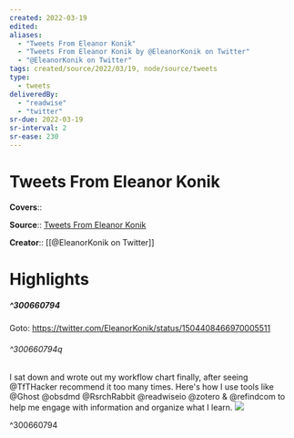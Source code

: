 ```yaml
---
created: 2022-03-19
edited:
aliases:
  - "Tweets From Eleanor Konik"
  - "Tweets From Eleanor Konik by @EleanorKonik on Twitter"
  - "@EleanorKonik on Twitter"
tags: created/source/2022/03/19, node/source/tweets
type: 
  - tweets
deliveredBy: 
  - "readwise"
  - "twitter"
sr-due: 2022-03-19
sr-interval: 2
sr-ease: 230
---
```

# Tweets From Eleanor Konik

**Covers**:: 

**Source**:: [Tweets From Eleanor Konik](https://twitter.com/EleanorKonik)

**Creator**:: [[@EleanorKonik on Twitter]]

# Highlights
##### ^300660794


Goto: https://twitter.com/EleanorKonik/status/1504408466970005511  

###### ^300660794q

I sat down and wrote out my workflow chart finally, after seeing @TfTHacker recommend it too many times.
Here's how I use tools like @Ghost @obsdmd @RsrchRabbit @readwiseio @zotero & @refindcom 
to help me engage with information and organize what I learn. 
![](https://pbs.twimg.com/media/FOC69FvXsA4Tw0s.jpg) 

^300660794

